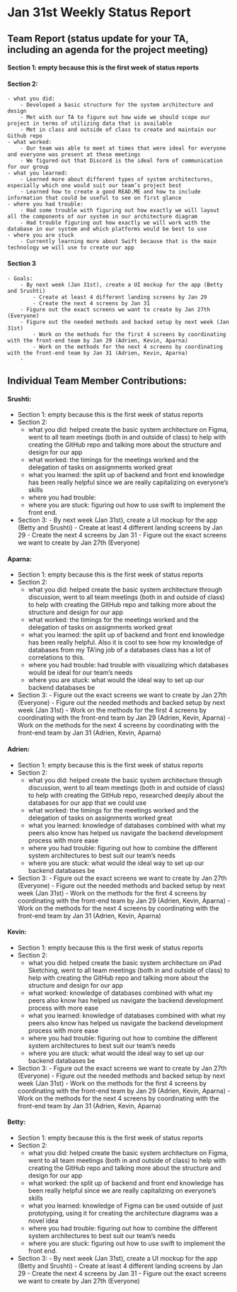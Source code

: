 # Jan 31st Weekly Status Report


## Team Report (status update for your TA, including an agenda for the project meeting)
#### Section 1: empty because this is the first week of status reports
#### Section 2:
    - what you did: 
        - Developed a basic structure for the system architecture and design
        - Met with our TA to figure out how wide we should scope our project in terms of utilizing data that is available 
        - Met in class and outside of class to create and maintain our Github repo
    - what worked:
        - Our team was able to meet at times that were ideal for everyone and everyone was present at these meetings 
        - We figured out that Discord is the ideal form of communication for our group 
    - what you learned:
        - Learned more about different types of system architectures, especially which one would suit our team’s project best
        - Learned how to create a good READ.ME and how to include information that could be useful to see on first glance 
    - where you had trouble:
        - Had some trouble with figuring out how exactly we will layout all the components of our system in our architecture diagram 
        - Had trouble figuring out how exactly we will work with the database in our system and which platforms would be best to use
    - where you are stuck
        - Currently learning more about Swift because that is the main technology we will use to create our app
#### Section 3
    - Goals:
        - By next week (Jan 31st), create a UI mockup for the app (Betty and Srushti)
            - Create at least 4 different landing screens by Jan 29
            - Create the next 4 screens by Jan 31
        - Figure out the exact screens we want to create by Jan 27th (Everyone)
        - Figure out the needed methods and backed setup by next week (Jan 31st)
            - Work on the methods for the first 4 screens by coordinating with the front-end team by Jan 29 (Adrien, Kevin, Aparna)
            - Work on the methods for the next 4 screens by coordinating with the front-end team by Jan 31 (Adrien, Kevin, Aparna)
        - 

## Individual Team Member Contributions:

#### Srushti:
- Section 1: empty because this is the first week of status reports
- Section 2:
    - what you did: helped create the basic system architecture on Figma, went to all team meetings (both in and outside of class) to help with creating the GitHub repo and talking more about the structure and design for our app 
    - what worked: the timings for the meetings worked and the delegation of tasks on assignments worked great 
    - what you learned: the split up of backend and front end knowledge has been really helpful since we are really capitalizing on everyone’s skills
    - where you had trouble:
    - where you are stuck: figuring out how to use swift to implement the front end.
- Section 3:
        - By next week (Jan 31st), create a UI mockup for the app (Betty and Srushti)
            - Create at least 4 different landing screens by Jan 29
            - Create the next 4 screens by Jan 31
        - Figure out the exact screens we want to create by Jan 27th (Everyone)
#### Aparna:
- Section 1: empty because this is the first week of status reports
- Section 2:
    - what you did: helped create the basic system architecture through discussion, went to all team meetings (both in and outside of class) to help with creating the GitHub repo and talking more about the structure and design for our app
    - what worked: the timings for the meetings worked and the delegation of tasks on assignments worked great 
    - what you learned: the split up of backend and front end knowledge has been really helpful. Also it is cool to see how my knowledge of databases from my TA’ing job of a databases class has a lot of correlations to this. 
    - where you had trouble: had trouble with visualizing which databases would be ideal for our team’s needs
    - where you are stuck: what would the ideal way to set up our backend databases be
- Section 3:
        - Figure out the exact screens we want to create by Jan 27th (Everyone)
        - Figure out the needed methods and backed setup by next week (Jan 31st)
            - Work on the methods for the first 4 screens by coordinating with the front-end team by Jan 29 (Adrien, Kevin, Aparna)
            - Work on the methods for the next 4 screens by coordinating with the front-end team by Jan 31 (Adrien, Kevin, Aparna)
#### Adrien:
- Section 1: empty because this is the first week of status reports
- Section 2:
    - what you did: helped create the basic system architecture through discussion, went to all team meetings (both in and outside of class) to help with creating the GitHub repo, researched deeply about the databases for our app that we could use
    - what worked: the timings for the meetings worked and the delegation of tasks on assignments worked great 
    - what you learned: knowledge of databases combined with what my peers also know has helped us navigate the backend development process with more ease
    - where you had trouble: figuring out how to combine the different system architectures to best suit our team’s needs
    - where you are stuck: what would the ideal way to set up our backend databases be
- Section 3:
        - Figure out the exact screens we want to create by Jan 27th (Everyone)
        - Figure out the needed methods and backed setup by next week (Jan 31st)
            - Work on the methods for the first 4 screens by coordinating with the front-end team by Jan 29 (Adrien, Kevin, Aparna)
            - Work on the methods for the next 4 screens by coordinating with the front-end team by Jan 31 (Adrien, Kevin, Aparna)
#### Kevin:
- Section 1: empty because this is the first week of status reports
- Section 2:
    - what you did: helped create the basic system architecture on iPad Sketching, went to all team meetings (both in and outside of class) to help with creating the GitHub repo and talking more about the structure and design for our app
    - what worked: knowledge of databases combined with what my peers also know has helped us navigate the backend development process with more ease
    - what you learned: knowledge of databases combined with what my peers also know has helped us navigate the backend development process with more ease
    - where you had trouble: figuring out how to combine the different system architectures to best suit our team’s needs
    - where you are stuck: what would the ideal way to set up our backend databases be
- Section 3:
        - Figure out the exact screens we want to create by Jan 27th (Everyone)
        - Figure out the needed methods and backed setup by next week (Jan 31st)
            - Work on the methods for the first 4 screens by coordinating with the front-end team by Jan 29 (Adrien, Kevin, Aparna)
            - Work on the methods for the next 4 screens by coordinating with the front-end team by Jan 31 (Adrien, Kevin, Aparna)
#### Betty:
- Section 1: empty because this is the first week of status reports
- Section 2:
    - what you did: helped create the basic system architecture on Figma, went to all team meetings (both in and outside of class) to help with creating the GitHub repo and talking more about the structure and design for our app
    - what worked:  the split up of backend and front end knowledge has been really helpful since we are really capitalizing on everyone’s skills
    - what you learned: knowledge of Figma can be used outside of just prototyping, using it for creating the architecture diagrams was a novel idea
    - where you had trouble: figuring out how to combine the different system architectures to best suit our team’s needs
    - where you are stuck: figuring out how to use swift to implement the front end.
- Section 3:
        - By next week (Jan 31st), create a UI mockup for the app (Betty and Srushti)
            - Create at least 4 different landing screens by Jan 29
            - Create the next 4 screens by Jan 31
        - Figure out the exact screens we want to create by Jan 27th (Everyone)











